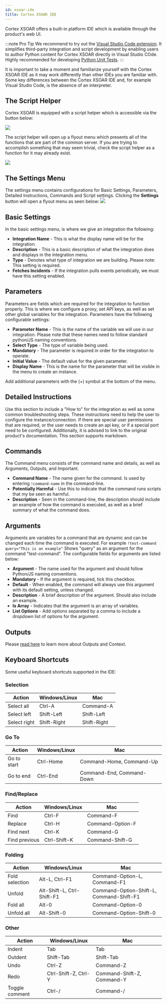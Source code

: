```yaml
---
id: xsoar-ide
title: Cortex XSOAR IDE
---
```

Cortex XSOAR offers a built-in platform IDE which is available through the product's web UI. 

:::note Pro Tip
We recommend to try out the [Visual Studio Code extension](vscode-extension). It simplifies third-party integration and script development by enabling users to author Python content for Cortex XSOAR directly in Visual Studio COde. Highly recommended for developing [Python Unit Tests](../integrations/unit-testing).
:::

It is important to take a moment and familiarize yourself with the Cortex XSOAR IDE as it may work differently than other IDEs you are familiar with. Some key differences between the Cortex XSOAR IDE and, for example Visual Studio Code, is the absence of an interpreter.

## The Script Helper
Cortex XSOAR is equipped with a script helper which is accessible via the button below:

![](../doc_imgs/integrations/script-helper.png)


The script helper will open up a flyout menu which presents all of the functions that are part of the common server. If you are trying to accomplish something that may seem trivial, check the script helper as a function for it may already exist.

![](../doc_imgs/integrations/script-helper-flyout.png)

## The Settings Menu
The settings menu contains configurations for Basic Settings, Parameters, Detailed Instructions, Commands and Script settings. Clicking the **Settings** button will open a flyout menu as seen below:
![](../doc_imgs/integrations/settings-menu.png)

## Basic Settings
In the basic settings menu, is where we give an integration the following:
* **Integration Name** - This is what the display name will be for the integration.
* **Description** - This is a basic description of what the integration does and displays in the integration menu.
* **Type** - Denotes what type of integration we are building. Please note: This setting is required.
* **Fetches Incidents** - If the integration pulls events periodically, we must have this setting enabled.

## Parameters
Parameters are fields which are required for the integration to function properly. This is where we configure a proxy, set API keys, as well as set other global variables for the integration. Parameters have the following configurable settings:
* **Parameter Name** - This is the name of the variable we will use in our integration. Please note that these names need to follow standard python/JS naming conventions.
* **Select Type** - The type of variable being used.
* **Mandatory** - The parameter is required in order for the integration to operate.
* **Initial Value** - The default value for the given parameter.
* **Display Name** - This is the name for the parameter that will be visible in the menu to create an instance.

Add additional parameters with the (+) symbol at the bottom of the menu.

## Detailed Instructions
Use this section to include a "How to" for the integration as well as some common troubleshooting steps. These instructions need to help the user to configure the instance/connection. If there are special user permissions that are required, or the user needs to create an api key, or if a special port need to be configured. Additionally, it is advised to link to the original product's documentation. This section supports markdown.

## Commands
The Command menu consists of the command name and details, as well as Arguments, Outputs, and Important.
* **Command Name** - The name given for the command. Is used by entering ```!command-name``` in the command-line.
* **Potentially Harmful** - Use this to indicate that the command runs scripts that my be seen as harmful.
* **Description** - Seen in the command-line, the description should include an example of how the command is executed, as well as a brief summary of what the command does.

## Arguments
Arguments are variables for a command that are dynamic and can be changed each time the command is executed. For example ```!test-command query="This is an example"``` Shows "query" as an argument for the command "test-command". The configurable fields for arguments are listed below:
* **Argument** - The name used for the argument and should follow Python/JS naming conventions.
* **Mandatory** - If the argument is required, tick this checkbox.
* **Default** - When enabled, the command will always use this argument with its default setting, unless changed.
* **Description** - A brief description of the argument. Should also include an example.
* **Is Array** - Indicates that the argument is an array of variables.
* **List Options** - Add options separated by a comma to include a dropdown list of options for the argument.

## Outputs
Please [read here](../integrations/context-and-outputs) to learn more about Outputs and Context.

## Keyboard Shortcuts 
Some useful keyboard shortcuts supported in the IDE:

### Selection

| Action | Windows/Linux | Mac |
|--------|---------------|-----|
|Select all|	Ctrl-A	|Command-A|
|Select left|	Shift-Left|	Shift-Left|
|Select right|	Shift-Right|	Shift-Right|

### Go To

| Action | Windows/Linux | Mac |
|--------|---------------|-----|
|Go to start|	Ctrl-Home	|Command-Home, Command-Up|
|Go to end|	Ctrl-End	|Command-End, Command-Down|

### Find/Replace

| Action | Windows/Linux | Mac |
|--------|---------------|-----|
|Find	|Ctrl-F	|Command-F|
|Replace|	Ctrl-H	|Command-Option-F|
|Find next|	Ctrl-K	|Command-G|
|Find previous|	Ctrl-Shift-K|	Command-Shift-G|

### Folding

| Action | Windows/Linux | Mac |
|--------|---------------|-----|
|Fold selection|	Alt-L, Ctrl-F1|	Command-Option-L, Command-F1|
|Unfold	|Alt-Shift-L, Ctrl-Shift-F1|	Command-Option-Shift-L, Command-Shift-F1|
|Fold all|	Alt-0	|Command-Option-0|
|Unfold all|	Alt-Shift-0	|Command-Option-Shift-0|

### Other

| Action | Windows/Linux | Mac |
|--------|---------------|-----|
|Indent|	Tab|	Tab|
|Outdent|	Shift-Tab|	Shift-Tab|
|Undo|	Ctrl-Z|	Command-Z|
|Redo|	Ctrl-Shift-Z, Ctrl-Y|	Command-Shift-Z, Command-Y|
|Toggle comment|	Ctrl-/|	Command-/|
